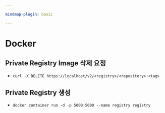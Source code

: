 ```yaml
---

mindmap-plugin: basic

---
```


# Docker

## Private Registry Image 삭제 요청

-
  ```
  curl -X DELETE https://localhost/v2/<registry>/<repository>:<tag>
  ```


## Private Registry 생성

-
  ```
  docker container run -d -p 5000:5000 --name registry registry
  ```